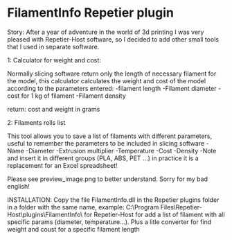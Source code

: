 # FilamentInfo Repetier plugin
Story:
After a year of adventure in the world of 3d printing I was very pleased with Repetier-Host software, so I decided to add other small tools that I used in separate software.

1: Calculator for weight and cost:

Normally slicing software return only the length of necessary filament for the model, this calculator calculates the weight and cost of the model according to the parameters entered:
-filament length
-Filament diameter
-cost for 1 kg of filament
-Filament density

return:
cost and weight in grams


2: Filaments rolls list

This tool allows you to save a list of filaments with different parameters, useful to remember the parameters to be included in slicing software 
-Name
-Diameter
-Extrusion multiplier
-Temperature
-Cost
-Density
-Note
and insert it in different groups (PLA, ABS, PET ...)
in practice it is a replacement for an Excel spreadsheet!

Please see preview_image.png to better understand.
Sorry for my bad english!



INSTALLATION:
Copy the file FilamentInfo.dll in the Repetier plugins folder in a folder with the same name, example:
C:\Program Files\Repetier-Host\plugins\FilamentInfo\ for Repetier-Host for add a list of filament with all specific params (diameter, temperature...). Plus a litle converter for find weight and coust for a specific filament length
